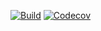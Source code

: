 [![Build](https://github.com/langsamu/GraphEngine/workflows/CI/badge.svg)](https://github.com/langsamu/GraphEngine/actions?query=workflow%3ACI)
[![Codecov](https://codecov.io/gh/langsamu/GraphEngine/branch/main/graph/badge.svg)](https://codecov.io/gh/langsamu/GraphEngine)
